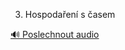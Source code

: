 
3. Hospodaření s časem

[🔊 Poslechnout audio](/data/7-paragraphs/audio/chapter_27/para_012-3-Hospodaen-s-asem.mp3)
